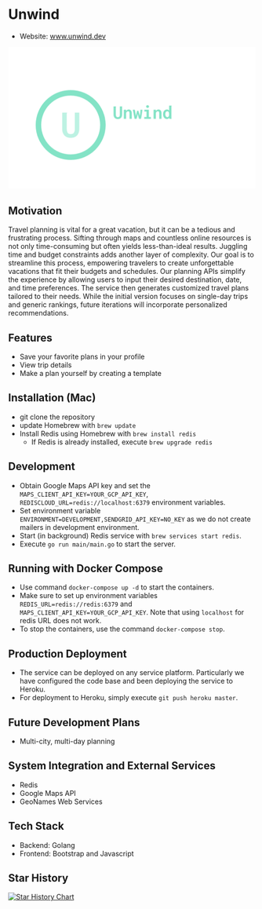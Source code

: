 # Unwind

+ Website: www.unwind.dev

![Unwind Logo](assets/public/logo.png)

## Motivation

Travel planning is vital for a great vacation, but it can be a tedious and frustrating process. Sifting through maps and
countless online resources is not only time-consuming but often yields less-than-ideal results. Juggling time and budget
constraints adds another layer of complexity. Our goal is to streamline this process, empowering travelers to create
unforgettable vacations that fit their budgets and schedules. Our planning APIs simplify the experience by allowing
users to input their desired destination, date, and time preferences. The service then generates customized travel plans
tailored to their needs. While the initial version focuses on single-day trips and generic rankings, future iterations
will incorporate personalized recommendations.

## Features

* Save your favorite plans in your profile
* View trip details
* Make a plan yourself by creating a template

## Installation (Mac)

* git clone the repository
* update Homebrew with `brew update`
* Install Redis using Homebrew with `brew install redis`
    * If Redis is already installed, execute `brew upgrade redis`

## Development

* Obtain Google Maps API key and set the `MAPS_CLIENT_API_KEY=YOUR_GCP_API_KEY`,
  `REDISCLOUD_URL=redis://localhost:6379` environment variables.
* Set environment variable `ENVIRONMENT=DEVELOPMENT,SENDGRID_API_KEY=NO_KEY` as we do not create mailers in development
  environment.
* Start (in background) Redis service with `brew services start redis`.
* Execute `go run main/main.go` to start the server.

## Running with Docker Compose

* Use command `docker-compose up -d` to start the containers.
* Make sure to set up environment variables `REDIS_URL=redis://redis:6379` and `MAPS_CLIENT_API_KEY=YOUR_GCP_API_KEY`.
  Note that using `localhost` for redis URL does not work.
* To stop the containers, use the command `docker-compose stop`.

## Production Deployment

* The service can be deployed on any service platform.
  Particularly we have configured the code base and been deploying the service to Heroku.
* For deployment to Heroku, simply execute `git push heroku master`.

## Future Development Plans

* Multi-city, multi-day planning

## System Integration and External Services

* Redis
* Google Maps API
* GeoNames Web Services

## Tech Stack

* Backend: Golang
* Frontend: Bootstrap and Javascript

## Star History

[![Star History Chart](https://api.star-history.com/svg?repos=timwangmusic/Vacation-planner&type=Date)](https://star-history.com/#timwangmusic/Vacation-planner&Date)
